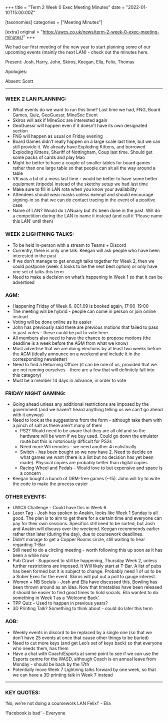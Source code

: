 +++
title = "Term 2 Week 0 Exec Meeting Minutes"
date = "2022-01-10T15:00:00Z"

[taxonomies]
categories = ["Meeting Minutes"]

[extra]
original = "https://uwcs.co.uk/news/term-2-week-0-exec-meeting-minutes/"
+++

<p>We had our first meeting of the new year to start planning some of our upcoming events (mainly the next LAN) - check out the minutes here.</p>

<!-- more -->

Present: Josh, Harry, John, Skiros, Keegan, Ella, Felix, Thomas

Apologies:

Absent: Scott



***

### **WEEK 2 LAN PLANNING:**

  - What events do we want to run this time? Last time we had, FNG, Board Games, Quiz, GeoGuessr, MineSoc Event
  - Skiros will ask if MineSoc are interested again
  - GeoGuessr will happen even if it doesn’t have its own designated section
  - FNG will happen as usual on Friday evening
  - Board Games didn’t really happen on a large scale last time, but we can still provide it. We already have Exploding Kittens, and borrowed Exploding Kittens, Sheriff of Nottingham, Coup last time. Should get some packs of cards and play Mao
  - Might be better to have a couple of smaller tables for board games rather than one large table so that people can sit all the way around a table
  - VR was a bit of a mess last time - would be better to have some better equipment (tripods) instead of the sketchy setup we had last time
  - Make sure to fill in LAN rota when you know your availability
  - Attendees should wear masks unless exempt and should encourage signing-in so that we can do contact tracing in the event of a positive case
  - Name of LAN? Would do LANuary but it’s been done in the past. Will do a competition during the LAN to name it instead (and call it ‘Please name this LAN’ until then)

### **WEEK 2 LIGHTNING TALKS:**

  - To be held in-person with a stream to Teams + Discord
  - Currently, there is only one talk. Keegan will ask people who have been interested in the past
  - If we don’t manage to get enough talks together for Week 2, then we could postpone (week 4 looks to be the next best option) or only have one set of talks this term
  - Need to make a decision on what’s happening in Week 1 so that it can be advertised

### **AGM:**

  - Happening Friday of Week 6. 0C1.09 is booked again, 17:00-19:00
  - The meeting will be hybrid - people can come in person or join online instead
  - Voting will be done online as its easier
  - John has previously said there are previous motions that failed to pass in past votes - these could be put to vote here.
  - All members also need to have the chance to propose motions (the deadline is a week before the AGM from what we know)
  - Must advertise that we are doing elections by at least two weeks before the AGM (ideally announce on a weekend and include it in the corresponding newsletter)
  - Need to find a Returning Officer (it can be one of us, provided that we are not running ourselves - there are a few that will definitely fall into this category)
  - Must be a member 14 days in advance, in order to vote

### **FRIDAY NIGHT GAMING:**

  - Going ahead unless any additional restrictions are imposed by the government (and we haven’t heard anything telling us we can’t go ahead with it anyway)
  - Need to look at the suggestions from the form - although take them with a pinch of salt as there aren’t many of them
      - PS2? Would need to be aware that they are all old and so the hardware will be worn if we buy used. Could go down the emulator route but this is notoriously difficult for PS2s
      - Need more Wii remotes - we need another 4 realistically
      - Switch - has been bought so we now have 2. Need to decide on what games we want (there is a list but no decision has yet been made). Physical copies are probably better than digital copies
      - Racing Wheel and Pedals - Would love to but expensive and space is a concern
  - Keegan bought a bunch of DRM-free games (\~15). John will try to write the code to make the process easier

### **OTHER EVENTS:**

  - UWCS Challenge - Could have this in Week 6
  - Laser Tag - Josh has spoken to Anakin, looks like Week 1 Sunday is all good. The plan is to aim to get there for a certain time and everyone can pay for their own sessions. Specifics still need to be sorted, but Josh and Anakin will discuss over the weekend. Keegan recommends earlier rather than later (during the day), due to coursework deadlines.
  - Didn’t manage to get a Copper Rooms circle, still waiting to hear regarding T-Bar
  - Still need to do a circling meeting - worth following this up soon as it has been a while now
  - Pub Crawl - Supposed to still be happening, Thursday Week 2, unless further restrictions are imposed. It Will likely start at T-Bar. A list of pubs has been formed but it is subject to change. Probably need 1 of us to be a Sober Exec for the event. Skiros will put out a poll to gauge interest.
  - Women + NB Socials - Josh and Ella have discussed this. Bowling has been thrown around as an idea. Now that timetables have been released it should be easier to find good times to hold socials. Ella wanted to do something in Week 1 as a ‘Welcome Back’.
  - TPP Quiz - Used to happen in previous years?
  - 3D Printing Talk? Something to think about - could do later this term

### **AOB:**

  - Weekly events in discord to be replaced by a single one (so that we don’t have 25 events at once that cause other things to be buried)
  - Need to cut more keys (and get Leo’s set of keys back) so that everyone who needs them, has them
  - Have a chat with Coach/Esports at some point to see if we can use the Esports centre for the WASD, although Coach is on annual leave from Monday - should be back by the 17th
  - Potentially move Week 7 Lightning talks forward by one week, so that we can have a 3D printing talk in Week 7 instead



***

### **KEY QUOTES:**

‘No, we’re not doing a coursework LAN Felix\!’ - Ella

‘Facebook is bad’ - Everyone


